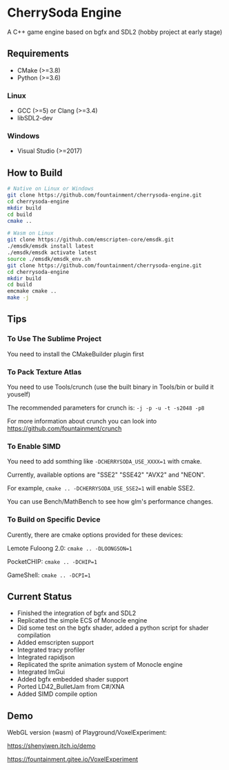 # CherrySoda Engine

A C++ game engine based on bgfx and SDL2 (hobby project at early stage)

## Requirements

- CMake (>=3.8)
- Python (>=3.6)

### Linux
- GCC (>=5) or Clang (>=3.4)
- libSDL2-dev

### Windows
- Visual Studio (>=2017)

## How to Build

```sh
# Native on Linux or Windows
git clone https://github.com/fountainment/cherrysoda-engine.git
cd cherrysoda-engine
mkdir build
cd build
cmake ..
```

```sh
# Wasm on Linux
git clone https://github.com/emscripten-core/emsdk.git
./emsdk/emsdk install latest
./emsdk/emsdk activate latest
source ./emsdk/emsdk_env.sh
git clone https://github.com/fountainment/cherrysoda-engine.git
cd cherrysoda-engine
mkdir build
cd build
emcmake cmake ..
make -j
```

## Tips

### To Use The Sublime Project

You need to install the CMakeBuilder plugin first

### To Pack Texture Atlas

You need to use Tools/crunch (use the built binary in Tools/bin or build it youself)

The recommended parameters for crunch is: ```-j -p -u -t -s2048 -p8```

For more information about crunch you can look into https://github.com/fountainment/crunch

### To Enable SIMD

You need to add somthing like ```-DCHERRYSODA_USE_XXXX=1``` with cmake.

Currently, available options are "SSE2" "SSE42" "AVX2" and "NEON".

For example, ```cmake .. -DCHERRYSODA_USE_SSE2=1``` will enable SSE2.

You can use Bench/MathBench to see how glm's performance changes.

### To Build on Specific Device

Curently, there are cmake options provided for these devices:

Lemote Fuloong 2.0: ```cmake .. -DLOONGSON=1```

PocketCHIP: ```cmake .. -DCHIP=1```

GameShell: ```cmake .. -DCPI=1```

## Current Status

- Finished the integration of bgfx and SDL2
- Replicated the simple ECS of Monocle engine
- Did some test on the bgfx shader, added a python script for shader compilation
- Added emscripten support
- Integrated tracy profiler
- Integrated rapidjson
- Replicated the sprite animation system of Monocle engine
- Integrated ImGui
- Added bgfx embedded shader support
- Ported LD42_BulletJam from C#/XNA
- Added SIMD compile option

## Demo

WebGL version (wasm) of Playground/VoxelExperiment:

https://shenyiwen.itch.io/demo

https://fountainment.gitee.io/VoxelExperiment
